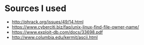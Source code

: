 # Sources I used

* http://phrack.org/issues/49/14.html
* https://www.cyberciti.biz/faq/unix-linux-find-file-owner-name/
* https://www.exploit-db.com/docs/33698.pdf
* http://www.columbia.edu/kermit/ascii.html
